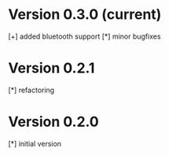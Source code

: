 # Version 0.3.0 (current)
[+] added bluetooth support
[*] minor bugfixes

# Version 0.2.1
[*] refactoring

# Version 0.2.0
[*] initial version